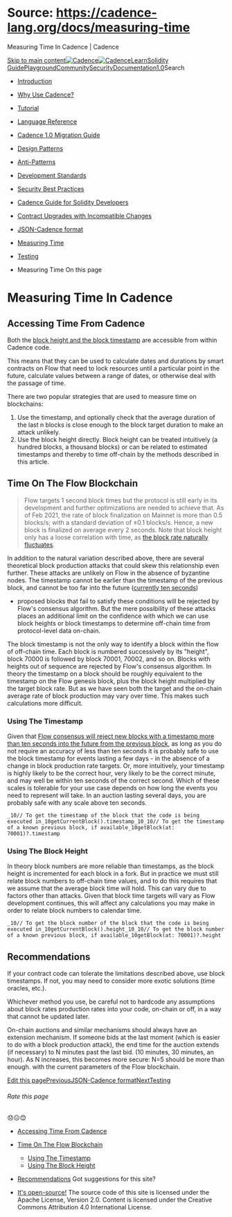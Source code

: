 # Source: https://cadence-lang.org/docs/measuring-time




Measuring Time In Cadence | Cadence




[Skip to main content](#__docusaurus_skipToContent_fallback)[![Cadence](/img/logo.svg)![Cadence](/img/logo.svg)](/)[Learn](/learn)[Solidity Guide](/docs/solidity-to-cadence)[Playground](https://play.flow.com/)[Community](/community)[Security](https://flow.com/flow-responsible-disclosure/)[Documentation](/docs/)[1.0](/docs/)Search

* [Introduction](/docs/)
* [Why Use Cadence?](/docs/why)
* [Tutorial](/docs/tutorial/first-steps)
* [Language Reference](/docs/language/)
* [Cadence 1.0 Migration Guide](/docs/cadence-migration-guide/)
* [Design Patterns](/docs/design-patterns)
* [Anti-Patterns](/docs/anti-patterns)
* [Development Standards](/docs/project-development-tips)
* [Security Best Practices](/docs/security-best-practices)
* [Cadence Guide for Solidity Developers](/docs/solidity-to-cadence)
* [Contract Upgrades with Incompatible Changes](/docs/contract-upgrades)
* [JSON-Cadence format](/docs/json-cadence-spec)
* [Measuring Time](/docs/measuring-time)
* [Testing](/docs/testing-framework)


* Measuring Time
On this page
# Measuring Time In Cadence

## Accessing Time From Cadence[​](#accessing-time-from-cadence "Direct link to Accessing Time From Cadence")

Both the [block height and the block timestamp](/docs/language/environment-information#block-information) are accessible from within Cadence code.

This means that they can be used to calculate dates and durations by smart contracts on Flow
that need to lock resources until a particular point in the future, calculate values between a range of dates,
or otherwise deal with the passage of time.

There are two popular strategies that are used to measure time on blockchains:

1. Use the timestamp, and optionally check that the average duration of the last n blocks
   is close enough to the block target duration to make an attack unlikely.
2. Use the block height directly. Block height can be treated intuitively
   (a hundred blocks, a thousand blocks) or can be related to estimated timestamps
   and thereby to time off-chain by the methods described in this article.

## Time On The Flow Blockchain[​](#time-on-the-flow-blockchain "Direct link to Time On The Flow Blockchain")

> Flow targets 1 second block times but the protocol is still early in its development
> and further optimizations are needed to achieve that.
> As of Feb 2021, the rate of block finalization on Mainnet is more than 0.5 blocks/s; with a standard deviation of ±0.1 blocks/s.
> Hence, a new block is finalized on average every 2 seconds.
> Note that block height only has a loose correlation with time,
> as [the block rate naturally fluctuates](https://developers.flow.com/build/run-and-secure/nodes/faq/operators.mdx#does-the-blockheight-go-up-1-every-second).

In addition to the natural variation described above,
there are several theoretical block production attacks that could skew this relationship even further.
These attacks are unlikely on Flow in the absence of byzantine nodes.
The timestamp cannot be earlier than the timestamp of the previous block,
and cannot be too far into the future ([currently ten seconds](https://github.com/onflow/flow-go/blob/master/module/builder/consensus/builder.go#L60))

* proposed blocks that fail to satisfy these conditions will be rejected by Flow's consensus algorithm.
  But the mere possibility of these attacks places an additional limit on the confidence
  with which we can use block heights or block timestamps to determine off-chain time from protocol-level data on-chain.

The block timestamp is not the only way to identify a block within the flow of off-chain time.
Each block is numbered successively by its "height", block 70000 is followed by block 70001, 70002,
and so on. Blocks with heights out of sequence are rejected by Flow's consensus algorithm.
In theory the timestamp on a block should be roughly equivalent to the timestamp on the Flow genesis block,
plus the block height multiplied by the target block rate.
But as we have seen both the target and the on-chain average rate of block production may vary over time.
This makes such calculations more difficult.

### Using The Timestamp[​](#using-the-timestamp "Direct link to Using The Timestamp")

Given that [Flow consensus will reject new blocks with a timestamp more than ten seconds into the future from the previous block](https://github.com/onflow/flow-go/blob/1e8a2256171d5fd576f442d0c335c9bcc06e1e09/module/builder/consensus/builder.go#L525-L536),
as long as you do not require an accuracy of less than ten seconds
it is probably safe to use the block timestamp for events lasting a few days - in the absence of a change in block production rate targets.
Or, more intuitively, your timestamp is highly likely to be the correct hour,
very likely to be the correct minute, and may well be within ten seconds of the correct second.
Which of these scales is tolerable for your use case depends on how long the events you need to represent will take.
In an auction lasting several days, you are probably safe with any scale above ten seconds.

 `_10// To get the timestamp of the block that the code is being executed in_10getCurrentBlock().timestamp_10_10// To get the timestamp of a known previous block, if available_10getBlock(at: 70001)?.timestamp`
### Using The Block Height[​](#using-the-block-height "Direct link to Using The Block Height")

In theory block numbers are more reliable than timestamps,
as the block height is incremented for each block in a fork.
But in practice we must still relate block numbers to off-chain time values,
and to do this requires that we assume that the average block time will hold.
This can vary due to factors other than attacks.
Given that block time targets will vary as Flow development continues,
this will affect any calculations you may make in order to relate block numbers to calendar time.

 `_10// To get the block number of the block that the code is being executed in_10getCurrentBlock().height_10_10// To get the block number of a known previous block, if available_10getBlock(at: 70001)?.height`
## Recommendations[​](#recommendations "Direct link to Recommendations")

If your contract code can tolerate the limitations described above, use block timestamps.
If not, you may need to consider more exotic solutions (time oracles, etc.).

Whichever method you use, be careful not to hardcode any assumptions
about block rates production rates into your code, on-chain or off,
in a way that cannot be updated later.

On-chain auctions and similar mechanisms should always have an extension mechanism.
If someone bids at the last moment (which is easier to do with a block production attack),
the end time for the auction extends (if necessary) to N minutes past the last bid.
(10 minutes, 30 minutes, an hour). As N increases, this becomes more secure:
N=5 should be more than enough. with the current parameters of the Flow blockchain.

[Edit this page](https://github.com/onflow/cadence-lang.org/tree/main/docs/measuring-time.mdx)[PreviousJSON-Cadence format](/docs/json-cadence-spec)[NextTesting](/docs/testing-framework)
###### Rate this page

😞😐😊

* [Accessing Time From Cadence](#accessing-time-from-cadence)
* [Time On The Flow Blockchain](#time-on-the-flow-blockchain)
  + [Using The Timestamp](#using-the-timestamp)
  + [Using The Block Height](#using-the-block-height)
* [Recommendations](#recommendations)
Got suggestions for this site? 

* [It's open-source!](https://github.com/onflow/cadence-lang.org)
The source code of this site is licensed under the Apache License, Version 2.0.
Content is licensed under the Creative Commons Attribution 4.0 International License.

